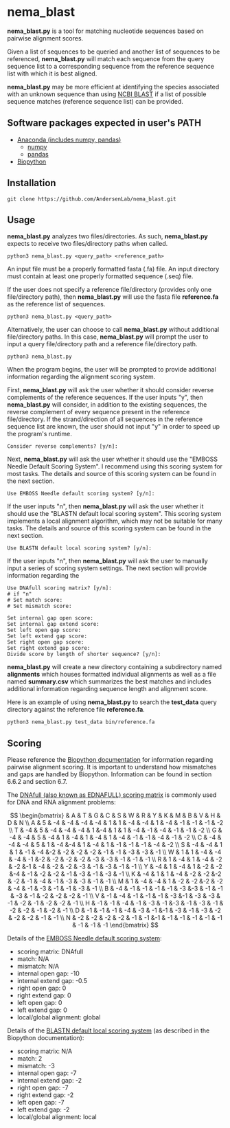 # nema_blast
**nema_blast.py** is a tool for matching nucleotide sequences based on pairwise alignment scores. 

Given a list of sequences to be queried and another list of sequences to be referenced, **nema_blast.py** will match each sequence from the query sequence list to a corresponding sequence from the reference sequence list with which it is best aligned.

**nema_blast.py** may be more efficient at identifying the species associated with an unknown sequence than using [NCBI BLAST](https://blast.ncbi.nlm.nih.gov/Blast.cgi?PROGRAM=blastn&PAGE_TYPE=BlastSearch&LINK_LOC=blasthome) if a list of possible sequence matches (reference sequence list) can be provided.

## Software packages expected in user's PATH
* [Anaconda (includes numpy, pandas)](https://www.anaconda.com/products/distribution)
  * [numpy](https://numpy.org/install/)
  * [pandas](https://pandas.pydata.org/docs/getting_started/install.html)
* [Biopython](https://biopython.org/wiki/Download)
## Installation
    git clone https://github.com/AndersenLab/nema_blast.git
## Usage
**nema_blast.py** analyzes two files/directories. As such, **nema_blast.py** expects to receive two files/directory paths when called.

    python3 nema_blast.py <query_path> <reference_path>

An input file must be a properly formatted fasta (.fa) file. An input directory must contain at least one properly formatted sequence (.seq) file.

If the user does not specify a reference file/directory (provides only one file/directory path), then **nema_blast.py** will use the fasta file **reference.fa** as the reference list of sequences.

    python3 nema_blast.py <query_path>
    
Alternatively, the user can choose to call **nema_blast.py** without additional file/directory paths. In this case, **nema_blast.py** will prompt the user to input a query file/directory path and a reference file/directory path.
    
    python3 nema_blast.py

When the program begins, the user will be prompted to provide additional information regarding the alignment scoring system.

First, **nema_blast.py** will ask the user whether it should consider reverse complements of the reference sequences. If the user inputs "y", then **nema_blast.py** will consider, in addition to the existing sequences, the reverse complement of every sequence present in the reference file/directory.
If the strand/direction of all sequences in the reference sequence list are known, the user should not input "y" in order to speed up the program's runtime.

    Consider reverse complements? [y/n]: 
    
Next, **nema_blast.py** will ask the user whether it should use the "EMBOSS Needle Default Scoring System". I recommend using this scoring system for most tasks. The details and source of this scoring system can be found in the next section.

    Use EMBOSS Needle default scoring system? [y/n]: 

If the user inputs "n", then **nema_blast.py** will ask the user whether it should use the "BLASTN default local scoring system". This scoring system implements a local alignment algorithm, which may not be suitable for many tasks. The details and source of this scoring system can be found in the next section.

    Use BLASTN default local scoring system? [y/n]: 
    
If the user inputs "n", then **nema_blast.py** will ask the user to manually input a series of scoring system settings. The next section will provide information regarding the 

    Use DNAfull scoring matrix? [y/n]: 
    # if "n"
    # Set match score: 
    # Set mismatch score: 
    
    Set internal gap open score: 
    Set internal gap extend score: 
    Set left open gap score: 
    Set left extend gap score: 
    Set right open gap score: 
    Set right extend gap score: 
    Divide score by length of shorter sequence? [y/n]: 
    
**nema_blast.py** will create a new directory containing a subdirectory named **alignments** which houses formatted individual alignments as well as a file named **summary.csv** which summarizes the best matches and includes additional information regarding sequence length and alignment score.

Here is an example of using **nema_blast.py** to search the **test_data** query directory against the reference file **reference.fa**. 
    
    python3 nema_blast.py test_data bin/reference.fa
    
## Scoring
Please reference the [Biopython documentation](http://biopython.org/DIST/docs/tutorial/Tutorial.html) for information regarding pairwise alignment scoring. It is important to understand how mismatches and gaps are handled by Biopython. Information can be found in section 6.6.2 and section 6.7.

The [DNAfull (also known as EDNAFULL) scoring matrix](https://rosalind.info/glossary/dnafull/) is commonly used for DNA and RNA alignment problems:

$$
\begin{bmatrix}
  &  A  & T &  G &  C &  S &  W  & R &  Y &  K &  M &  B &  V &  H &  D &  N \\
A &  5 & -4 & -4 & -4 & -4 &  1  & 1 & -4 & -4 &  1 & -4 & -1 & -1 & -1 & -2 \\
T & -4 &  5 & -4 & -4 & -4 &  1  &-4 &  1 &  1 & -4 & -1 & -4 & -1 & -1 & -2 \\
G & -4 & -4 &  5 & -4 &  1 & -4  & 1 & -4 &  1 & -4 & -1 & -1 & -4 & -1 & -2 \\
C & -4 & -4 & -4 &  5 &  1 & -4  &-4 &  1 & -4 &  1 & -1 & -1 & -1 & -4 & -2 \\
S & -4 & -4 &  1 &  1 & -1 & -4  &-2 & -2 & -2 & -2 & -1 & -1 & -3 & -3 & -1 \\
W &  1 &  1 & -4 & -4 & -4 & -1  &-2 & -2 & -2 & -2 & -3 & -3 & -1 & -1 & -1 \\
R &  1 & -4 &  1 & -4 & -2 & -2  &-1 & -4 & -2 & -2 & -3 & -1 & -3 & -1 & -1 \\
Y & -4 &  1 & -4 &  1 & -2 & -2  &-4 & -1 & -2 & -2 & -1 & -3 & -1 & -3 & -1 \\
K & -4  & 1 &  1 & -4 & -2 & -2  &-2 & -2 & -1 & -4 & -1 & -3 & -3 & -1 & -1 \\
M &  1 & -4 & -4 &  1 & -2 & -2  &-2 & -2 & -4 & -1 & -3 & -1 & -1 & -3 & -1 \\
B & -4 & -1 & -1 & -1 & -1 & -3  &-3 & -1 & -1 & -3 & -1 & -2 & -2 & -2 & -1 \\
V & -1 & -4 & -1 & -1 & -1 & -3  &-1 & -3 & -3 & -1 & -2 & -1 & -2 & -2 & -1 \\
H & -1 & -1 & -4 & -1 & -3 & -1  &-3 & -1 & -3 & -1 & -2 & -2 & -1 & -2 & -1 \\
D & -1 & -1 & -1 & -4 & -3 & -1  &-1 & -3 & -1 & -3 & -2 & -2 & -2 & -1 & -1 \\
N & -2 & -2 & -2 & -2 & -1 & -1  &-1 & -1 & -1 & -1 & -1 & -1 & -1 & -1 & -1
\end{bmatrix}
$$

Details of the [EMBOSS Needle default scoring system](https://www.ebi.ac.uk/Tools/psa/emboss_needle/):
* scoring matrix: DNAfull
* match: N/A
* mismatch: N/A
* internal open gap: -10
* internal extend gap: -0.5
* right open gap: 0
* right extend gap: 0
* left open gap: 0
* left extend gap: 0
* local/global alignment: global

Details of the [BLASTN default local scoring system](http://biopython.org/DIST/docs/tutorial/Tutorial.html#sec118) (as described in the Biopython documentation):
* scoring matrix: N/A
* match: 2
* mismatch: -3
* internal open gap: -7
* internal extend gap: -2
* right open gap: -7
* right extend gap: -2
* left open gap: -7
* left extend gap: -2
* local/global alignment: local
